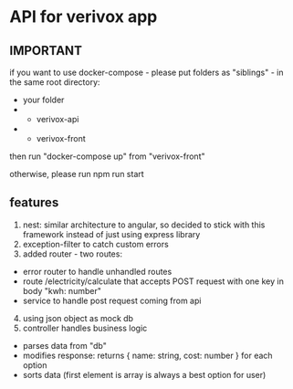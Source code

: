 # API for verivox app

## IMPORTANT

if you want to use docker-compose - please put folders as "siblings" - in the same root directory:

- your folder
- - verivox-api
- - verivox-front

then run "docker-compose up" from "verivox-front"

otherwise, please run npm run start

## features

1. nest: similar architecture to angular, so decided to stick with this framework instead of just using express library
2. exception-filter to catch custom errors
3. added router - two routes:

- error router to handle unhandled routes
- route /electricity/calculate that accepts POST request with one key in body "kwh: number"
- service to handle post request coming from api

4. using json object as mock db
5. controller handles business logic

- parses data from "db"
- modifies response: returns { name: string, cost: number } for each option
- sorts data (first element is array is always a best option for user)
